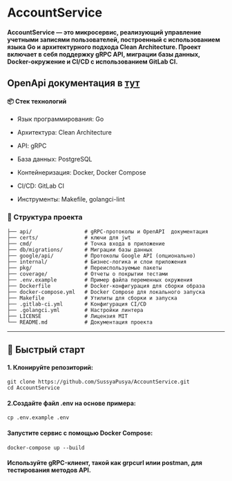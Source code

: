 # AccountService

#### <b>AccountService</b> — это микросервис, реализующий управление учетными записями пользователей, построенный с использованием языка Go и архитектурного подхода Clean Architecture. Проект включает в себя поддержку gRPC API, миграции базы данных, Docker-окружение и CI/CD с использованием GitLab CI.


## OpenApi документация в [тут](./api/account.swagger.json)

#### 📦 Стек технологий
- Язык программирования: Go

- Архитектура: Clean Architecture

- API: gRPC

- База данных: PostgreSQL

- Контейнеризация: Docker, Docker Compose

- CI/CD: GitLab CI

- Инструменты: Makefile, golangci-lint

### 📁 Структура проекта

    ├── api/                 # gRPC-протоколы и OpenAPI  документация
    ├── certs/               # ключи для jwt
    ├── cmd/                 # Точка входа в приложение
    ├── db/migrations/       # Миграции базы данных
    ├── google/api/          # Протоколы Google API (опционально)
    ├── internal/            # Бизнес-логика и слои приложения
    ├── pkg/                 # Переиспользуемые пакеты
    ├── coverage/            # Отчеты о покрытии тестами
    ├── .env.example         # Пример файла переменных окружения
    ├── Dockerfile           # Docker-конфигурация для сборки образа
    ├── docker-compose.yml   # Docker Compose для локального запуска
    ├── Makefile             # Утилиты для сборки и запуска
    ├── .gitlab-ci.yml       # Конфигурация CI/CD
    ├── .golangci.yml        # Настройки линтера
    ├── LICENSE              # Лицензия MIT
    └── README.md            # Документация проекта


------

## 🚀 Быстрый старт
#### 1. Клонируйте репозиторий:


    git clone https://github.com/SussyaPusya/AccountService.git
    cd AccountService

#### 2.Создайте файл .env на основе примера:

    cp .env.example .env
#### Запустите сервис с помощью Docker Compose:


    docker-compose up --build


#### Используйте gRPC-клиент, такой как grpcurl илии postman, для тестирования методов API.